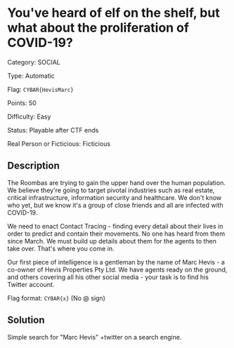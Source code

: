 # You've heard of elf on the shelf, but what about the proliferation of COVID-19?
Category: SOCIAL

Type: Automatic

Flag: `CYBAR{HevisMarc}`

Points: 50

Difficulty: Easy

Status: Playable after CTF ends

Real Person or Ficticious: Ficticious

## Description
The Roombas are trying to gain the upper hand over the human population. We believe they're going to target pivotal industries such as real estate, critical infrastructure, information security and healthcare. We don't know who yet, but we know it's a group of close friends and all are infected with COVID-19.

We need to enact Contact Tracing - finding every detail about their lives in order to predict and contain their movements. No one has heard from them since March. We must build up details about them for the agents to then take over. That's where you come in.

Our first piece of intelligence is a gentleman by the name of Marc Hevis - a co-owner of Hevis Properties Pty Ltd. We have agents ready on the ground, and others covering all his other social media - your task is to find his Twitter account.

Flag format: `CYBAR{x}` (No @ sign)

## Solution
Simple search for "Marc Hevis" +twitter on a search engine.